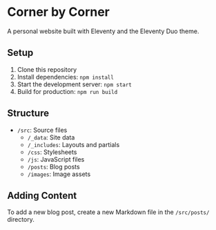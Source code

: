 # Corner by Corner

A personal website built with Eleventy and the Eleventy Duo theme.

## Setup

1. Clone this repository
2. Install dependencies: `npm install`
3. Start the development server: `npm start`
4. Build for production: `npm run build`

## Structure

- `/src`: Source files
  - `/_data`: Site data
  - `/_includes`: Layouts and partials
  - `/css`: Stylesheets
  - `/js`: JavaScript files
  - `/posts`: Blog posts
  - `/images`: Image assets

## Adding Content

To add a new blog post, create a new Markdown file in the `/src/posts/` directory.